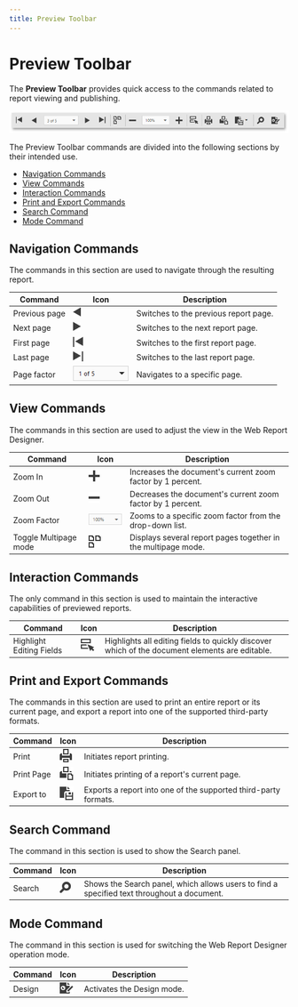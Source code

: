 ```yaml
---
title: Preview Toolbar
---
```

# Preview Toolbar
The **Preview Toolbar** provides quick access to the commands related to report viewing and publishing.

![web-report-designer-preview-toolbar](../../../images/Img24742.png)

The Preview Toolbar commands are divided into the following sections by their intended use.
* [Navigation Commands](#navigation)
* [View Commands](#view)
* [Interaction Commands](#interaction)
* [Print and Export Commands](#export)
* [Search Command](#search)
* [Mode Command](#mode)

## <a name="navigation"/>Navigation Commands
The commands in this section are used to navigate through the resulting report.

| Command | Icon | Description |
|---|---|---|
| Previous page | ![web-designer-main-toolbar-prev-page](../../../images/Img24551.png) | Switches to the previous report page. |
| Next page | ![web-designer-main-toolbar-next-page](../../../images/Img24552.png) | Switches to the next report page. |
| First page | ![web-designer-main-toolbar-first-page](../../../images/Img24553.png) | Switches to the first report page. |
| Last page | ![web-designer-main-toolbar-last-page](../../../images/Img24554.png) | Switches to the last report page. |
| Page factor | ![web-designer-main-toolbar-page](../../../images/Img24555.png) | Navigates to a specific page. |

## <a name="view"/>View Commands
The commands in this section are used to adjust the view in the Web Report Designer.

| Command | Icon | Description |
|---|---|---|
| Zoom In | ![web-designer-main-toolbar-zoom-in](../../../images/Img24546.png) | Increases the document's current zoom factor by 1 percent. |
| Zoom Out | ![web-designer-main-toolbar-zoom-out](../../../images/Img24547.png) | Decreases the document's current zoom factor by 1 percent. |
| Zoom Factor | ![web-designer-main-toolbar-zoom](../../../images/Img24548.png) | Zooms to a specific zoom factor from the drop-down list. |
| Toggle Multipage mode | ![web-designer-main-toolbar-multipage](../../../images/Img24556.png) | Displays several report pages together in the multipage mode. |

## <a name="interaction"/>Interaction Commands
The only command in this section is used to maintain the interactive capabilities of previewed reports.

| Command | Icon | Description |
|---|---|---|
| Highlight Editing Fields | ![web-designer-main-toolbar-highlight-fields](../../../images/Img126134.png) | Highlights all editing fields to quickly discover which of the document elements are editable. |

## <a name="export"/>Print and Export Commands
The commands in this section are used to print an entire report or its current page, and export a report into one of the supported third-party formats.

| Command | Icon | Description |
|---|---|---|
| Print | ![web-designer-main-toolbar-print](../../../images/Img121022.png) | Initiates report printing. |
| Print Page | ![web-designer-main-toolbar-print-page](../../../images/Img121023.png) | Initiates printing of a report's current page. |
| Export to | ![web-designer-main-toolbar-export](../../../images/Img24557.png) | Exports a report into one of the supported third-party formats. |

<a name="search"/>

## Search Command
The command in this section is used to show the Search panel.

| Command | Icon | Description |
|---|---|---|
| Search | ![web-designer-main-toolbar-search](../../../images/Img121025.png) | Shows the Search panel, which allows users to find a specified text throughout a document. |

## <a name="mode"/>Mode Command
The command in this section is used for switching the Web Report Designer operation mode.

| Command | Icon | Description |
|---|---|---|
| Design | ![web-designer-main-toolbar-design](../../../images/Img24579.png) | Activates the Design mode. |